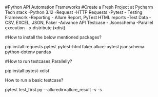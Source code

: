 #Python API Automation Frameworks
#Create a Fresh Project at Pycharm
Tech stack
-Python 3.12
-Request -HTTP Requests
-Pytest - Testing Framework
-Reporting - Allure Report, PyTest HTML reports
-Test Data -CSV, EXCEL, JSON, Faker
-Advance API Testcase - Jsonschema
-Parallel execution - x distribute (xdist)

#How to install the below mentioned packages?

pip install requests pytest pytest-html faker allure-pytest jsonschema python-dotenv pandas

#How to run testcases Parallelly?

pip install pytest-xdist

How to run a basic testcase?

pytest test_first.py --alluredir=allure_result -v -s